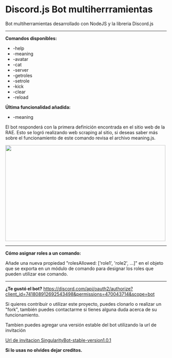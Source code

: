 # Discord.js Bot multiherrramientas

Bot multiherramientas desarrollado con NodeJS y la libreria Discord.js<br/>
<hr>
<b>Comandos disponibles:</b><br/>

- -help
- -meaning
- -avatar
- -cat
- -server
- -getroles
- -setrole
- -kick
- -clear
- -reload

<b>Última funcionalidad añadida:</b>
- -meaning <palabra>

<p>El bot responderá con la primera definición encontrada en el sitio web de la RAE. 
Esto se logró realizando web scraping al sitio, si deseas saber más sobre el funcionamiento de este comando revisa el archivo meaning.js.<p>
<p align="left">
  <img width="500px" height="300px"src="https://i.ibb.co/3ktPqnS/meaning.png">
</p>

<hr>

<b>Cómo asignar roles a un comando:</b>
<p>Añade una nueva propiedad "rolesAllowed: ['role1', 'role2', ...]" en el objeto que se exporta en un módulo de comando para designar los roles que pueden utilizar ese comando.</p>

<hr>

<b>¿Te gustó el bot?</b>
https://discord.com/api/oauth2/authorize?client_id=741808912692543498&permissions=470043714&scope=bot
<p>Si quieres contribuir o utilizar este proyecto, puedes clonarlo o realizar un "fork", también puedes contactarme si tienes alguna duda acerca de su funcionamiento.</p>

<p>Tambien puedes agregar una versión estable del bot utilizando la url de invitación</p>

[Url de invitacion SingularityBot-stable-version1.0.1](https://discord.com/api/oauth2/authorize?client_id=741808912692543498&permissions=470043714&scope=bot)


<b>Si lo usas no olvides dejar creditos.</b>
